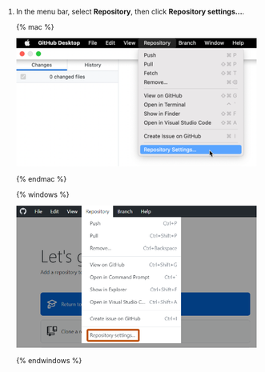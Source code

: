 1. In the menu bar, select **Repository**, then click **Repository settings...**.

   {% mac %}
 
   ![Screenshot of the menu bar on a Mac. In the expanded "Repository" dropdown menu, a cursor hovers over "Repository Settings", highlighted in blue.](/assets/images/help/desktop/repository-settings-mac.png)
 
   {% endmac %}
 
   {% windows %}
 
   ![Screenshot of the "GitHub Desktop" menu bar on Windows. In the open "Repository" dropdown menu, an option labeled "Repository Settings" is outlined in orange.](/assets/images/help/desktop/repository-settings-win.png)
 
   {% endwindows %}
  
